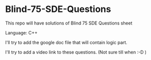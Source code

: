# Blind-75-SDE-Questions
This repo will have solutions of Blind 75 SDE Questions sheet

Language: C++

I'll try to add the google doc file that will contain logic part.

I'll try to add a video link to these questions. (Not sure till when :-D )

